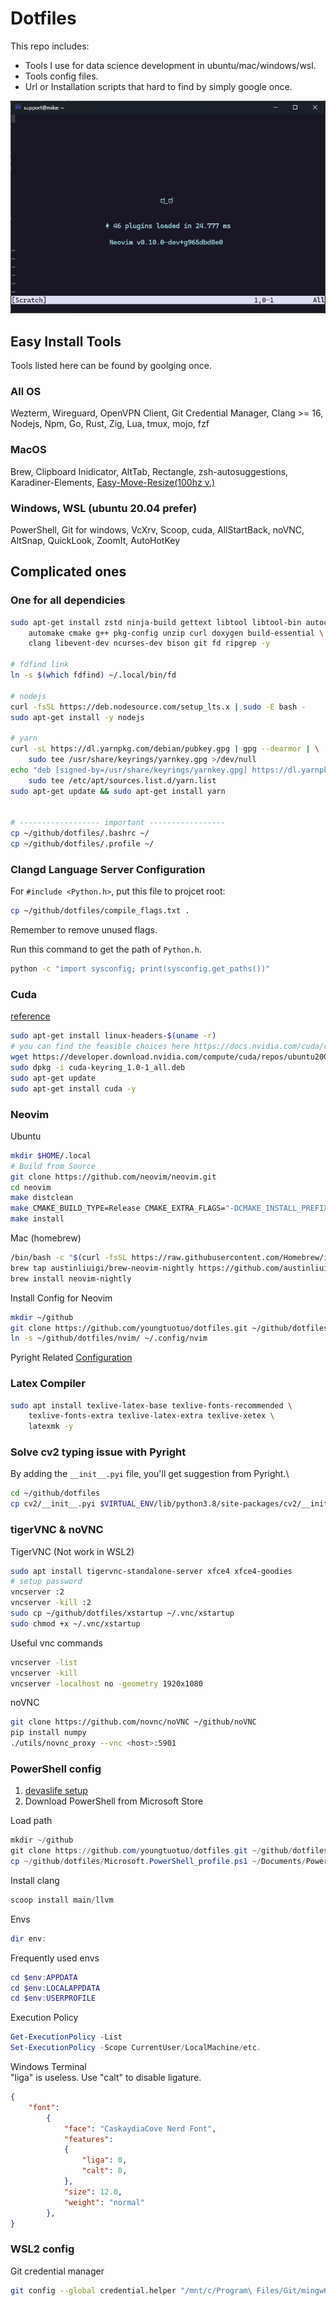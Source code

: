 # Dotfiles

This repo includes:

- Tools I use for data science development in ubuntu/mac/windows/wsl.
- Tools config files.
- Url or Installation scripts that hard to find by simply google once.

![image](pictures/startup.png)

## Easy Install Tools

Tools listed here can be found by goolging once.

### All OS

Wezterm, Wireguard, OpenVPN Client, Git Credential Manager, Clang >= 16,\
Nodejs, Npm, Go, Rust, Zig, Lua, tmux, mojo, fzf

### MacOS

Brew, Clipboard Inidicator, AltTab, Rectangle, zsh-autosuggestions,\
Karadiner-Elements, [Easy-Move-Resize(100hz v.)](https://drive.google.com/file/d/1bdyYV0fyfmAnF1Lla08BVVKNLJTMiQwU/view?usp=drive_link)

### Windows, WSL (ubuntu 20.04 prefer)

PowerShell, Git for windows, VcXrv, Scoop, cuda, AllStartBack, noVNC,\
AltSnap, QuickLook, ZoomIt, AutoHotKey

## Complicated ones

### One for all dependicies

```bash
sudo apt-get install zstd ninja-build gettext libtool libtool-bin autoconf \
    automake cmake g++ pkg-config unzip curl doxygen build-essential \
    clang libevent-dev ncurses-dev bison git fd ripgrep -y

# fdfind link
ln -s $(which fdfind) ~/.local/bin/fd

# nodejs
curl -fsSL https://deb.nodesource.com/setup_lts.x | sudo -E bash -
sudo apt-get install -y nodejs

# yarn
curl -sL https://dl.yarnpkg.com/debian/pubkey.gpg | gpg --dearmor | \
    sudo tee /usr/share/keyrings/yarnkey.gpg >/dev/null
echo "deb [signed-by=/usr/share/keyrings/yarnkey.gpg] https://dl.yarnpkg.com/debian stable main" | \
    sudo tee /etc/apt/sources.list.d/yarn.list
sudo apt-get update && sudo apt-get install yarn


# ------------------ important -----------------
cp ~/github/dotfiles/.bashrc ~/
cp ~/github/dotfiles/.profile ~/
```

### Clangd Language Server Configuration

For `#include <Python.h>`, put this file to projcet root:

```bash
cp ~/github/dotfiles/compile_flags.txt .
```

Remember to remove unused flags.

Run this command to get the path of `Python.h`.

```bash
python -c "import sysconfig; print(sysconfig.get_paths())"
```

### Cuda

[reference](https://docs.nvidia.com/cuda/cuda-installation-guide-linux/index.html)

```bash
sudo apt-get install linux-headers-$(uname -r)
# you can find the feasible choices here https://docs.nvidia.com/cuda/cuda-installation-guide-linux/index.html#network-repo-installation-for-ubuntu
wget https://developer.download.nvidia.com/compute/cuda/repos/ubuntu2004/x86_64/cuda-keyring_1.0-1_all.deb
sudo dpkg -i cuda-keyring_1.0-1_all.deb
sudo apt-get update
sudo apt-get install cuda -y
```

### Neovim

Ubuntu

```bash
mkdir $HOME/.local
# Build from Source
git clone https://github.com/neovim/neovim.git
cd neovim
make distclean
make CMAKE_BUILD_TYPE=Release CMAKE_EXTRA_FLAGS="-DCMAKE_INSTALL_PREFIX=$HOME/.local"
make install
```

Mac (homebrew)

```bash
/bin/bash -c "$(curl -fsSL https://raw.githubusercontent.com/Homebrew/install/HEAD/install.sh)"
brew tap austinliuigi/brew-neovim-nightly https://github.com/austinliuigi/brew-neovim-nightly.git
brew install neovim-nightly
```

Install Config for Neovim

```bash
mkdir ~/github
git clone https://github.com/youngtuotuo/dotfiles.git ~/github/dotfiles
ln -s ~/github/dotfiles/nvim/ ~/.config/nvim
```

Pyright Related [Configuration](https://github.com/microsoft/pyright/blob/main/docs/configuration.md)

### Latex Compiler

```bash
sudo apt install texlive-latex-base texlive-fonts-recommended \
    texlive-fonts-extra texlive-latex-extra texlive-xetex \
    latexmk -y
```

### Solve cv2 typing issue with Pyright

By adding the `__init__.pyi` file, you'll get suggestion from Pyright.\

```bash
cd ~/github/dotfiles
cp cv2/__init__.pyi $VIRTUAL_ENV/lib/python3.8/site-packages/cv2/__init__.pyi
```

### tigerVNC & noVNC

TigerVNC (Not work in WSL2)

```bash
sudo apt install tigervnc-standalone-server xfce4 xfce4-goodies
# setup password
vncserver :2
vncserver -kill :2
sudo cp ~/github/dotfiles/xstartup ~/.vnc/xstartup
sudo chmod +x ~/.vnc/xstartup
```

Useful vnc commands

```bash
vncserver -list
vncserver -kill
vncserver -localhost no -geometry 1920x1080
```

noVNC

```bash
git clone https://github.com/novnc/noVNC ~/github/noVNC
pip install numpy
./utils/novnc_proxy --vnc <host>:5901
```

### PowerShell config

 1. [devaslife setup](https://www.youtube.com/watch?v=5-aK2_WwrmM&t=540s)
 2. Download PowerShell from Microsoft Store

Load path

```powershell
mkdir ~/github
git clone https://github.com/youngtuotuo/dotfiles.git ~/github/dotfiles
cp ~/github/dotfiles/Microsoft.PowerShell_profile.ps1 ~/Documents/PowerShell/
```

Install clang

```powershell
scoop install main/llvm
```

Envs

```powershell
dir env:
```

Frequently used envs

```powershell
cd $env:APPDATA
cd $env:LOCALAPPDATA
cd $env:USERPROFILE
```

Execution Policy

```powershell
Get-ExecutionPolicy -List
Set-ExecutionPolicy -Scope CurrentUser/LocalMachine/etc.
```

Windows Terminal\
"liga" is useless. Use "calt" to disable ligature.

```json
{
    "font":
        {
            "face": "CaskaydiaCove Nerd Font",
            "features":
            {
                "liga": 0,
                "calt": 0,
            },
            "size": 12.0,
            "weight": "normal"
        },
}
```

### WSL2 config

Git credential manager

```bash
git config --global credential.helper "/mnt/c/Program\ Files/Git/mingw64/bin/git-credential-manager.exe"
```
